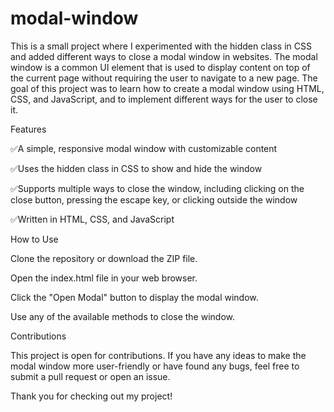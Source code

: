# modal-window

This is a small project where I experimented with the hidden class in CSS and added different ways to close a modal window in websites. The modal window is a common UI element that is used to display content on top of the current page without requiring the user to navigate to a new page. The goal of this project was to learn how to create a modal window using HTML, CSS, and JavaScript, and to implement different ways for the user to close it.

Features

✅A simple, responsive modal window with customizable content

✅Uses the hidden class in CSS to show and hide the window

✅Supports multiple ways to close the window, including clicking on the close button, pressing the escape key, or clicking outside the window

✅Written in HTML, CSS, and JavaScript

How to Use

Clone the repository or download the ZIP file.

Open the index.html file in your web browser.

Click the "Open Modal" button to display the modal window.

Use any of the available methods to close the window.

Contributions

This project is open for contributions. If you have any ideas to make the modal window more user-friendly or have found any bugs, feel free to submit a pull 
request or open an issue.

Thank you for checking out my project!
